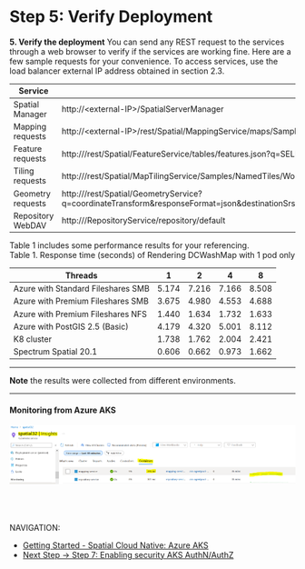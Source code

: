 # Step 5: Verify Deployment

**5. Verify the deployment** You can send any REST request to the
services through a web browser to verify if the services are working
fine. Here are a few sample requests for your convenience. To access
services, use the load balancer external IP address obtained in section
2.3.

| Service | URL                                                                                                                                                  |
| ------- |------------------------------------------------------------------------------------------------------------------------------------------------------|
| Spatial Manager | http://\<external-IP\>/SpatialServerManager                                                                                                          |
| Mapping requests | http://\<external-IP\>/rest/Spatial/MappingService/maps/Samples/NamedMaps/DCWashMap/image.png;w=640;h=480;c=-77.0,38.9,epsg:4326;z=5%20mi;r=96       |
| Feature requests | http://<external-IP>/rest/Spatial/FeatureService/tables/features.json?q=SELECT Capital FROM "/Samples/NamedTables/WorldTable" WHERE Country='Canada' |
 | Tiling requests |  http://<external-IP>/rest/Spatial/MapTilingService/Samples/NamedTiles/WorldTile/2/1:1/tile.png |
| Geometry requests | http://<external-IP>/rest/Spatial/GeometryService?q=coordinateTransform&responseFormat=json&destinationSrs=epsg:32617&geometry=%7B%22type%22%3A%20%22LineString%22%2C%20%22coordinates%22%3A%20%5B%5B102.0%2C%200.0%5D%2C%20%5B103.0%2C%201.0%5D%2C%20%5B104.0%2C%200.0%5D%2C%20%5B105.0%2C%201.0%5D%5D%7D |
| Repository WebDAV | http://<external-IP>/RepositoryService/repository/default |


Table 1 includes some performance results for your referencing.\
Table 1. Response time (seconds) of Rendering DCWashMap with 1 pod only

| Threads                             | 1 |2      | 4      | 8 |
|-------------------------------------| ----- | ------ | ---- | ---|
| Azure with Standard Fileshares SMB  | 5.174 |7.216  | 7.166  | 8.508|
| Azure with Premium Fileshares SMB   | 3.675 |4.980  | 4.553  | 4.688|
| Azure with Premium Fileshares NFS   | 1.440 |1.634  | 1.732  | 1.633|
| Azure with PostGIS 2.5 (Basic)      | 4.179 |4.320  | 5.001  | 8.112|
| K8 cluster                          | 1.738 |1.762  | 2.004  | 2.421|
| Spectrum Spatial 20.1               | 0.606 |0.662  | 0.973  | 1.662|

---
**Note** the results were collected from different environments.

---

#### Monitoring from Azure AKS

![Monitoring AKS](images/monitoring-aks.png "Monitoring AKS")

\
\
\
NAVIGATION:

- [Getting Started - Spatial Cloud Native: Azure AKS](README.md)
- [Next Step -> Step 7: Enabling security AKS AuthN/AuthZ](Enabling_security_AKS___AuthN_AuthZ.md)